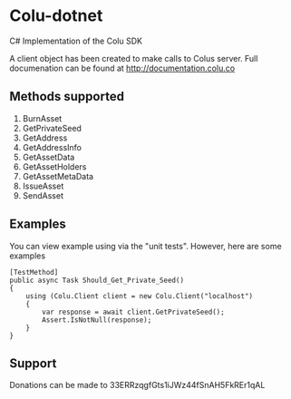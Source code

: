 # Colu-dotnet
C# Implementation of the Colu SDK

A client object has been created to make calls to Colus server.  Full documenation can be found at http://documentation.colu.co

## Methods supported
1. BurnAsset
2. GetPrivateSeed
3. GetAddress
4. GetAddressInfo
5. GetAssetData
6. GetAssetHolders
7. GetAssetMetaData
8. IssueAsset
9. SendAsset

## Examples
You can view example using via the "unit tests".  However, here are some examples
```
[TestMethod]
public async Task Should_Get_Private_Seed()
{
    using (Colu.Client client = new Colu.Client("localhost")
    {
        var response = await client.GetPrivateSeed();
        Assert.IsNotNull(response);
    }
}
```

## Support
Donations can be made to 33ERRzqgfGts1iJWz44fSnAH5FkREr1qAL
